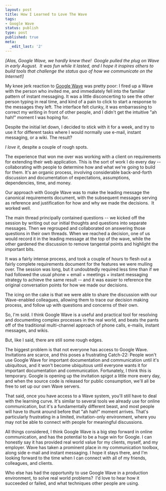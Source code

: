 ```yaml
---
layout: post
title: How I Learned to Love The Wave
tags:
- Google Wave
status: publish
type: post
published: true
meta:
  _edit_last: '2'
---
```

<em>\[Alas, Google Wave, we hardly knew thee!  Google pulled the plug on Wave in early August.  It was fun while it lasted, and I hope it inspires others to build tools that challenge the status quo of how we communicate on the Internet!\]</em>

My knee jerk reaction to <a href="http://wave.google.com/">Google Wave</a> was pretty poor:  I fired up a Wave with the person who invited me, and immediately fell into the familiar pattern of instant messaging.  It was a little disconcerting to see the other person typing in real time, and kind of a pain to click to start a response to the messages they left.  The interface felt clunky, it was embarrassing to correct my writing in front of other people, and I didn't get the intuitive "ah hah!" moment I was hoping for.

Despite the initial let down, I decided to stick with it for a week, and try to use it for different tasks where I would normally use e-mail, instant messaging, or a wiki.  The result?

_I love it_, despite a couple of rough spots.

The experience that won me over was working with a client on requirements for extending their web application.  This is the sort of work I do every day -- collaborating with people to determine how and what we're going to build for them.  It's an organic process, involving considerable back-and-forth discussion and documentation of expectations, assumptions, dependencies, time, and money.

Our approach with Google Wave was to make the leading message the canonical requirements document, with the subsequent messages serving as reference and justification for how and why we made the decisions.  It worked well.

The main thread principally contained questions -- we kicked off the session by writing out our initial thoughts and questions into separate messages.  Then we regrouped and collaborated on answering those questions in their own threads.  When we reached a decision, one of us would record it in the leading message at the top of the wave, while the other gardened the discussion to remove tangental points and highlight the important bits.

It was a fairly intense process, and took a couple of hours to flesh out a fairly complete requirements document for the features we were mulling over.  The session was long, but it undoubtedly required less time than if we had followed the usual phone + email + meetings + instant messaging strategy to achieve the same result -- and it was easier to reference the original conversation points for how we made our decisions.

The icing on the cake is that we were able to share the discussion with our Wave-enabled colleagues, allowing them to trace our decision making process, and follow up with questions and concerns of their own.

So, I'm sold.  I think Google Wave is a useful and practical tool for resolving and documenting complex processes in the real world, and beats the pants off of the traditional multi-channel approach of phone calls, e-mails, instant messages, and wikis.

But, like I said, there are still some rough edges.

The biggest problem is that not everyone has access to Google Wave.  Invitations are scarce, and this poses a frustrating Catch-22:  People won't use Google Wave for important documentation and communication until it's ubiquitous, and it won't become ubiquitous until everyone wants it for important documentation and communication.  Fortunately, I think this is temporary.  Google is opening up the invitation spigot a little more every day, and when the source code is released for public consumption, we'll all be free to set up our own Wave servers.

That said, once you have access to a Wave system, you'll still have to deal with the learning curve.  It's similar to several tools we already use for online communication, but it's a fundamentally different beast, and most people will have to <em>thunk</em> around before that "ah hah!" moment arrives.  That's particularly frustrating in a limited, invitation-only environment, where you may not be able to connect with people for meaningful discussions.

All things considered, I think Google Wave is a big step forward in online communication, and has the potential to be a huge win for Google.  I can honestly say it has provided real world value for my clients, myself, and my employer.  Wave has taken a prominent place in my communication toolbox, along side e-mail and instant messaging.  I hope it stays there, and I'm looking forward to the time when I can connect with all of my friends, colleagues, and clients.

Who else has had the opportunity to use Google Wave in a production environment, to solve real world problems?  I'd love to hear how it succeeded or failed, and what techniques other people are using.
